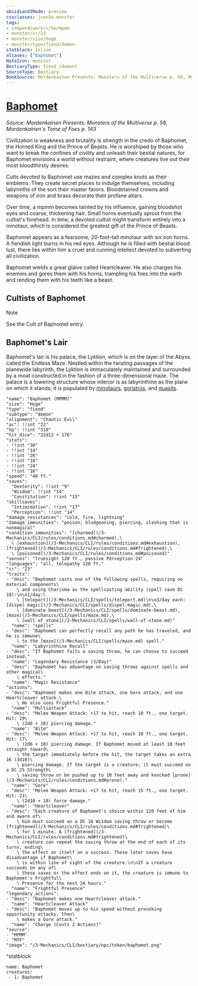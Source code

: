 ```yaml
---
obsidianUIMode: preview
cssclasses: json5e-monster
tags:
- compendium/src/5e/mpmm
- monster/cr/23
- monster/size/huge
- monster/type/fiend/demon
statblock: inline
aliases: ["Baphomet"]
NoteIcon: monster
BestiaryType: fiend (demon)
SourceType: Bestiary
BookSource: Mordenkainen Presents: Monsters of the Multiverse p. 58, Mordenkainen's Tome of Foes p. 143
---
```

# [Baphomet](3-Mechanics\CLI\bestiary\npc/baphomet-mpmm.md)
*Source: Mordenkainen Presents: Monsters of the Multiverse p. 58, Mordenkainen's Tome of Foes p. 143*  

Civilization is weakness and brutality is strength in the credo of Baphomet, the Horned King and the Prince of Beasts. He is worshiped by those who want to break the confines of civility and unleash their bestial natures, for Baphomet envisions a world without restraint, where creatures live out their most bloodthirsty desires.

Cults devoted to Baphomet use mazes and complex knots as their emblems. They create secret places to indulge themselves, including labyrinths of the sort their master favors. Bloodstained crowns and weapons of iron and brass decorate their profane altars.

Over time, a mpmm becomes tainted by his influence, gaining bloodshot eyes and coarse, thickening hair. Small horns eventually sprout from the cultist's forehead. In time, a devoted cultist might transform entirely into a minotaur, which is considered the greatest gift of the Prince of Beasts.

Baphomet appears as a fearsome, 20-foot-tall minotaur with six iron horns. A fiendish light burns in his red eyes. Although he is filled with bestial blood lust, there lies within him a cruel and cunning intellect devoted to subverting all civilization.

Baphomet wields a great glaive called Heartcleaver. He also charges his enemies and gores them with his horns, trampling his foes into the earth and rending them with his teeth like a beast.

## Cultists of Baphomet

> [!note]
> See the Cult of Baphomet entry.

## Baphomet's Lair

Baphomet's lair is his palace, the Lyktion, which is on the layer of the Abyss called the Endless Maze. Nestled within the twisting passages of the planewide labyrinth, the Lyktion is immaculately maintained and surrounded by a moat constructed in the fashion of a three-dimensional maze. The palace is a towering structure whose interior is as labyrinthine as the plane on which it stands; it is populated by [minotaurs](/3-Mechanics/CLI/bestiary/monstrosity/minotaur.md), [goristros](/3-Mechanics/CLI/bestiary/fiend/goristro.md), and [quasits](/3-Mechanics/CLI/bestiary/fiend/quasit.md).

```statblock
"name": "Baphomet (MPMM)"
"size": "Huge"
"type": "fiend"
"subtype": "demon"
"alignment": "Chaotic Evil"
"ac": !!int "22"
"hp": !!int "319"
"hit_dice": "22d12 + 176"
"stats":
- !!int "30"
- !!int "14"
- !!int "26"
- !!int "18"
- !!int "24"
- !!int "16"
"speed": "40 ft."
"saves":
  "Dexterity": !!int "9"
  "Wisdom": !!int "14"
  "Constitution": !!int "15"
"skillsaves":
  "Intimidation": !!int "17"
  "Perception": !!int "14"
"damage_resistances": "cold, fire, lightning"
"damage_immunities": "poison; bludgeoning, piercing, slashing that is nonmagical"
"condition_immunities": "[charmed](/3-Mechanics/CLI/rules/conditions.md#charmed),\
  \ [exhaustion](/3-Mechanics/CLI/rules/conditions.md#exhaustion), [frightened](/3-Mechanics/CLI/rules/conditions.md#frightened),\
  \ [poisoned](/3-Mechanics/CLI/rules/conditions.md#poisoned)"
"senses": "truesight 120 ft., passive Perception 24"
"languages": "all, telepathy 120 ft."
"cr": "23"
"traits":
- "desc": "Baphomet casts one of the following spells, requiring no material components\
    \ and using Charisma as the spellcasting ability (spell save DC 18):\n\n1/day:\
    \ [teleport](/3-Mechanics/CLI/spells/teleport.md)\n\n3/day each: [dispel magic](/3-Mechanics/CLI/spells/dispel-magic.md),\
    \ [dominate beast](/3-Mechanics/CLI/spells/dominate-beast.md), [maze](/3-Mechanics/CLI/spells/maze.md),\
    \ [wall of stone](/3-Mechanics/CLI/spells/wall-of-stone.md)"
  "name": "spells"
- "desc": "Baphomet can perfectly recall any path he has traveled, and he is immune\
    \ to the [maze](/3-Mechanics/CLI/spells/maze.md) spell."
  "name": "Labyrinthine Recall"
- "desc": "If Baphomet fails a saving throw, he can choose to succeed instead."
  "name": "Legendary Resistance (3/Day)"
- "desc": "Baphomet has advantage on saving throws against spells and other magical\
    \ effects."
  "name": "Magic Resistance"
"actions":
- "desc": "Baphomet makes one Bite attack, one Gore attack, and one Heartcleaver attack.\
    \ He also uses Frightful Presence."
  "name": "Multiattack"
- "desc": "Melee Weapon Attack: +17 to hit, reach 10 ft., one target. Hit: 19\
    \ (2d8 + 10) piercing damage."
  "name": "Bite"
- "desc": "Melee Weapon Attack: +17 to hit, reach 10 ft., one target. Hit: 17\
    \ (2d6 + 10) piercing damage. If Baphomet moved at least 10 feet straight toward\
    \ the target immediately before the hit, the target takes an extra 16 (3d10)\
    \ piercing damage. If the target is a creature, it must succeed on a DC 25 Strength\
    \ saving throw or be pushed up to 10 feet away and knocked [prone](/3-Mechanics/CLI/rules/conditions.md#prone)."
  "name": "Gore"
- "desc": "Melee Weapon Attack: +17 to hit, reach 15 ft., one target. Hit: 21\
    \ (2d10 + 10) force damage."
  "name": "Heartcleaver"
- "desc": "Each creature of Baphomet's choice within 120 feet of him and aware of\
    \ him must succeed on a DC 18 Wisdom saving throw or become [frightened](/3-Mechanics/CLI/rules/conditions.md#frightened)\
    \ for 1 minute. A [frightened](/3-Mechanics/CLI/rules/conditions.md#frightened)\
    \ creature can repeat the saving throw at the end of each of its turns, ending\
    \ the effect on itself on a success. These later saves have disadvantage if Baphomet\
    \ is within line of sight of the creature.\n\nIf a creature succeeds on any of\
    \ these saves or the effect ends on it, the creature is immune to Baphomet's Frightful\
    \ Presence for the next 24 hours."
  "name": "Frightful Presence"
"legendary_actions":
- "desc": "Baphomet makes one Heartcleaver attack."
  "name": "Heartcleaver Attack"
- "desc": "Baphomet moves up to his speed without provoking opportunity attacks, then\
    \ makes a Gore attack."
  "name": "Charge (Costs 2 Actions)"
"source":
- "MPMM"
- "MTF"
"image": "/3-Mechanics/CLI/bestiary/npc/token/baphomet.png"
```
^statblock

```encounter-table
name: Baphomet
creatures:
 - 1: Baphomet
```